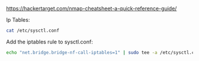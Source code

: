 https://hackertarget.com/nmap-cheatsheet-a-quick-reference-guide/

Ip Tables:
```sh
cat /etc/sysctl.conf
```

Add the iptables rule to sysctl.conf:
```sh
echo "net.bridge.bridge-nf-call-iptables=1" | sudo tee -a /etc/sysctl.conf
```